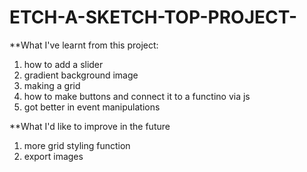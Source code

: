 # ETCH-A-SKETCH-TOP-PROJECT-

**What I've learnt from this project:
1. how to add a slider
2. gradient background image
3. making a grid
4. how to make buttons and connect it to a functino via js
5. got better in event manipulations

**What I'd like to improve in the future
1. more grid styling function
2. export images

